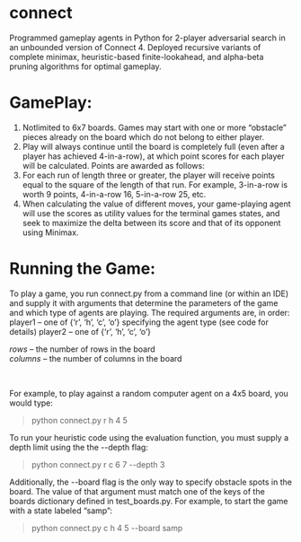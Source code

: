 # connect
Programmed gameplay agents in Python for 2-player adversarial search in an unbounded version of Connect 4.
Deployed recursive variants of complete minimax, heuristic-based finite-lookahead, and alpha-beta pruning algorithms for optimal gameplay.

# GamePlay:
1) Notlimited to 6x7 boards. Games may start with one or more “obstacle” pieces already on the board which do not belong to either player. 
2) Play will always continue until the board is completely full (even after a player has achieved 4-in-a-row), at which point scores for each player will be calculated.
Points are awarded as follows: 
3) For each run of length three or greater, the player will receive points equal to the square of the length of that run. For example, 3-in-a-row is worth 9 points, 4-in-a-row 16, 5-in-a-row 25, etc.
4) When calculating the value of different moves, your game-playing agent will use the scores as utility values for the terminal games states, and seek to maximize
the delta between its score and that of its opponent using Minimax.

# Running the Game:
<p>
To play a game, you run connect.py from a command line (or within an IDE) and supply it with arguments that determine the parameters of the game and which type of agents are playing. The required arguments are, in order:
player1 – one of {‘r’, ‘h’, ‘c’, ‘o’} specifying the agent type (see code for details) player2 – one of {‘r’, ‘h’, ‘c’, ‘o’}
</p>
<p>
  <i>rows</i> – the number of rows in the board <br>
  <i>columns</i> – the number of columns in the board
</p>
<br>

For example, to play against a random computer agent on a 4x5 board, you would type:
> python connect.py r h 4 5

To run your heuristic code using the evaluation function, you must supply a depth limit using the the --depth flag:
> python connect.py r c 6 7 --depth 3

Additionally, the --board flag is the only way to specify obstacle spots in the board. The value of that argument must match one of the keys of the boards dictionary defined in test_boards.py. For example, to start the game with a state labeled “samp”:
> python connect.py c h 4 5 --board samp

